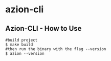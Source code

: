 # azion-cli

## Azion-CLI - How to Use

```
#build project
$ make build
#then run the binary with the flag --version
$ azion --version
```